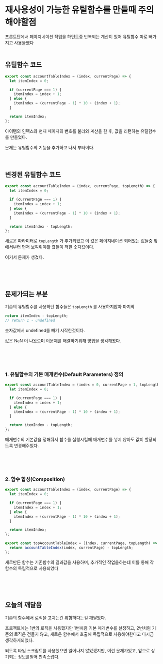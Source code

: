 # 재사용성이 가능한 유틸함수를 만들때 주의해야할점

프론트단에서 페이지네이션 작업을 하던도중 반복되는 계산이 있어 유틸함수 따로 빼가지고 사용을했다
<br />
<br />

## 유틸함수 코드

```js
export const accountTableIndex = (index, currentPage) => {
  let itemIndex = 0;

  if (currentPage === 1) {
    itemIndex = index + 1;
  } else {
    itemIndex = (currentPage - 1) * 10 + (index + 1);
  }

  return itemIndex;
};
```

아이템의 인덱스와 현재 페이지의 번호를 불러와 계산을 한 후, 값을 리턴하는 유틸함수를 만들었다.

문제는 유틸함수의 기능을 추가하고 나서 부터이다.
<br />
<br />
<br />

## 변경된 유틸함수 코드

```js
export const accountTableIndex = (index, currentPage, topLength) => {
  let itemIndex = 0;

  if (currentPage === 1) {
    itemIndex = index + 1;
  } else {
    itemIndex = (currentPage - 1) * 10 + (index + 1);
  }

  return itemIndex - topLength;
};
```

새로운 파라미터로 `topLength` 가 추가되었고 이 값은 페이지네이션 되어있는 값들중 앞에서부터 먼저 보여줘야할 값들이 적힌 숫자값이다.

여기서 문제가 생겼다.

<br />
<br />
<br />

## 문제가되는 부분

기존의 유틸함수를 사용하던 함수들은 `topLength` 를 사용하지않아 마지막

```js
return itemIndex - topLength;
// return 1 - undefined
```

숫자값에서 undefined를 빼기 시작한것이다.

값은 NaN 이 나왔으며 이문제를 해결하기위해 방법을 생각해봤다.

<br />
<br />
<br />

### 1. 유틸함수의 기본 매개변수(Default Parameters) 정의

```js
export const accountTableIndex = (index = 0, currentPage = 1, topLength = 0) => {
  let itemIndex = 0;

  if (currentPage === 1) {
    itemIndex = index + 1;
  } else {
    itemIndex = (currentPage - 1) * 10 + (index + 1);
  }

  return itemIndex - topLength;
};
```

매개변수의 기본값을 정해줘서 함수를 실행시킬때 매개변수를 넣지 않아도 값이 할당되도록 변경해주었다.

<br />
<br />
<br />

### 2. 함수 합성(Composition)

```js
export const accountTableIndex = (index, currentPage) => {
  let itemIndex = 0;

  if (currentPage === 1) {
    itemIndex = index + 1;
  } else {
    itemIndex = (currentPage - 1) * 10 + (index + 1);
  }

  return itemIndex;
};

export const topAccountTableIndex = (index, currentPage, topLength) => {
  return accountTableIndex(index, currentPage) - topLength;
};
```

새로만든 함수는 기존함수의 결과값을 사용하며, 추가적인 작업을하는데 이를 통해 각 함수의 독립적으로 사용되었다

<br>
<br>
<br>

## 오늘의 깨달음

기존의 함수에서 로직을 고치는건 위험하다는걸 깨달았다.

프로젝트에는 1번의 로직을 사용했지만 1번처럼 기본 매개변수를 설정하고, 2번처럼 기존의 로직은 건들지 않고, 새로운 함수에서 호출해 독립적으로 사용해야한다고 다시금 생각하게되었다.

되도록 타입 스크립트를 사용했으면 일어나지 않았겠지만, 이런 문제가있고, 앞으로 상기되는 정보를얻어 만족스럽다.
